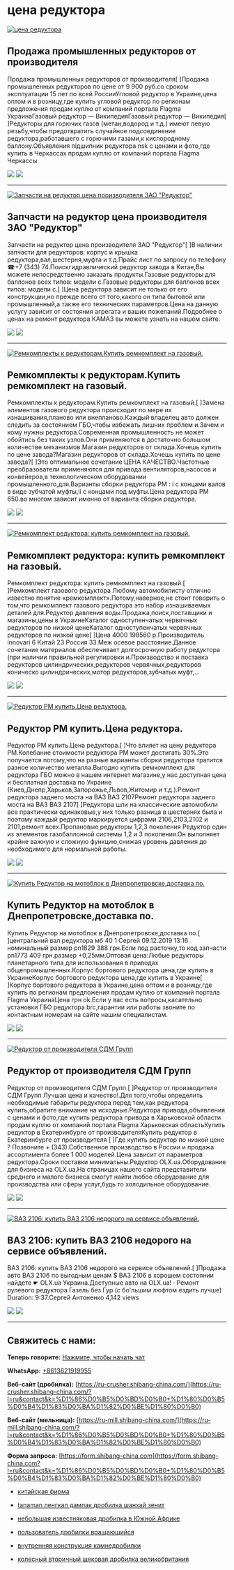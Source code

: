 # цена редуктора

<a href="https://swt.shibang-china.com/?l=ru&img&k=%D1%86%D0%B5%D0%BD%D0%B0+%D1%80%D0%B5%D0%B4%D1%83%D0%BA%D1%82%D0%BE%D1%80%D0%B0" target="_blank">![цена редуктора](http://static.shibang-china.com/all-800x300/1062.jpg)</a>

## Продажа промышленных редукторов от производителя
Продажа промышленных редукторов от производителя[ ]Продажа промышленных редукторов по цене от 9 900 руб.со сроком эксплуатации 15 лет по всей РоссииУгловой редуктор в Украине,цена оптом и в розницу,где купить угловой редуктор по регионам предложения продам куплю от компаний портала Flagma УкраинаГазовый редуктор — ВикипедияГазовый редуктор — Википедия[ ]Редукторы для горючих газов (метан,водород и т.д.) имеют левую резьбу,чтобы предотвратить случайное подсоединение редуктора,работавшего с горючими газами,к кислородному баллону.Объявления підшипник редуктора nsk с ценами и фото,где купить в Черкассах продам куплю от компаний портала Flagma Черкассы


<a href="https://whatsapp.shibangsoft.com/WhatsApp.php" target="_blank" title="WhatsApp">![](http://static.shibang-china.com/icon/whatsapp.png)</a> <a href="https://swt.shibang-china.com/?l=ru&icon&k=%D1%86%D0%B5%D0%BD%D0%B0+%D1%80%D0%B5%D0%B4%D1%83%D0%BA%D1%82%D0%BE%D1%80%D0%B0" target="_blank">![](http://static.shibang-china.com/icon/chat-ru.png)</a>

---

<a href="https://swt.shibang-china.com/?l=ru&img&k=%D1%86%D0%B5%D0%BD%D0%B0+%D1%80%D0%B5%D0%B4%D1%83%D0%BA%D1%82%D0%BE%D1%80%D0%B0" target="_blank">![Запчасти на редуктор цена производителя ЗАО &quot;Редуктор&quot;](http://static.shibang-china.com/all-800x300/253.jpg)</a>

## Запчасти на редуктор цена производителя ЗАО &quot;Редуктор&quot;
Запчасти на редуктор цена производителя ЗАО &quot;Редуктор&quot;[ ]В наличии запчасти для редукторов: корпус и крышка редуктора,вал,шестерня,муфта и т.д.Прайс лист по запросу по телефону ☎+7 (343) 74.Поискгидравлический редуктор завода в Китае,Вы можете непосредственно заказать продукты.Газовые редукторы для баллонов всех типов: модели с.Газовые редукторы для баллонов всех типов: модели с.[ ]Цена редуктора зависит не только от его конструкции,но прежде всего от того,какого он типа бытовой или промышленный,а также его технических параметров.Цена на данную услугу зависит от состояния агрегата и ваших пожеланий.Подробнее о ценах на ремонт редуктора КАМАЗ вы можете узнать на нашем сайте.


<a href="https://whatsapp.shibangsoft.com/WhatsApp.php" target="_blank" title="WhatsApp">![](http://static.shibang-china.com/icon/whatsapp.png)</a> <a href="https://swt.shibang-china.com/?l=ru&icon&k=%D1%86%D0%B5%D0%BD%D0%B0+%D1%80%D0%B5%D0%B4%D1%83%D0%BA%D1%82%D0%BE%D1%80%D0%B0" target="_blank">![](http://static.shibang-china.com/icon/chat-ru.png)</a>

---

<a href="https://swt.shibang-china.com/?l=ru&img&k=%D1%86%D0%B5%D0%BD%D0%B0+%D1%80%D0%B5%D0%B4%D1%83%D0%BA%D1%82%D0%BE%D1%80%D0%B0" target="_blank">![Ремкомплекты к редукторам.Купить ремкомплект на газовый.](http://static.shibang-china.com/all-800x300/873.jpg)</a>

## Ремкомплекты к редукторам.Купить ремкомплект на газовый.
Ремкомплекты к редукторам.Купить ремкомплект на газовый.[ ]Замена элементов газового редуктора происходит по мере их изнашивания,планово или внепланово.Каждый владелец авто должен следить за состоянием ГБО,чтобы избежать лишних проблем и.Зачем и кому нужны редуктора.Современная промышленность не может обойтись без таких узлов.Они применяются в достаточно большом количестве механизмов.Магазин редукторов от склада.Хочешь купить по цене завода?Магазин редукторов от склада.Хочешь купить по цене завода?[ ]Это оптимальное сочетание ЦЕНА КАЧЕСТВО.Частотные преобразователи применяются для привода вентиляторов,насосов и конвейеров,в технологическом оборудовании промышленного,для.Варианты сборки редуктора РМ : i с концами валов в виде зубчатой муфты,ii с концами под муфты.Цена редуктора РМ 650.во многом зависит именно от варианта сборки редуктора.


<a href="https://whatsapp.shibangsoft.com/WhatsApp.php" target="_blank" title="WhatsApp">![](http://static.shibang-china.com/icon/whatsapp.png)</a> <a href="https://swt.shibang-china.com/?l=ru&icon&k=%D1%86%D0%B5%D0%BD%D0%B0+%D1%80%D0%B5%D0%B4%D1%83%D0%BA%D1%82%D0%BE%D1%80%D0%B0" target="_blank">![](http://static.shibang-china.com/icon/chat-ru.png)</a>

---

<a href="https://swt.shibang-china.com/?l=ru&img&k=%D1%86%D0%B5%D0%BD%D0%B0+%D1%80%D0%B5%D0%B4%D1%83%D0%BA%D1%82%D0%BE%D1%80%D0%B0" target="_blank">![Ремкомплект редуктора: купить ремкомплект на газовый.](http://static.shibang-china.com/all-800x300/710.jpg)</a>

## Ремкомплект редуктора: купить ремкомплект на газовый.
Ремкомплект редуктора: купить ремкомплект на газовый.[ ]Ремкомплект газового редуктора Любому автомобилисту отлично известно понятие &#171;ремкомплект&#187;.Потому,наверное,не стоит говорить о том,что ремкомплект газового редуктора это набор изнашиваемых деталей для.Редуктор давления воды.Продажа,поиск,поставщики и магазины,цены в УкраинеКаталог одноступенчатых червячных редукторов по низкой ценеКаталог одноступенчатых червячных редукторов по низкой цене[ ]Цена 4000 198560 р.Производитель innovari 6 Китай 23 Россия 33.Меж осевое расстояние.Данное сочетание материалов обеспечивает долгосрочную работу редуктора (при наличии правильной регулировки и.Производство и поставка редукторов цилиндрических,редукторов червячных,редукторов коническо цилиндрических,мотор редукторов,зубчатых муфт,…


<a href="https://whatsapp.shibangsoft.com/WhatsApp.php" target="_blank" title="WhatsApp">![](http://static.shibang-china.com/icon/whatsapp.png)</a> <a href="https://swt.shibang-china.com/?l=ru&icon&k=%D1%86%D0%B5%D0%BD%D0%B0+%D1%80%D0%B5%D0%B4%D1%83%D0%BA%D1%82%D0%BE%D1%80%D0%B0" target="_blank">![](http://static.shibang-china.com/icon/chat-ru.png)</a>

---

<a href="https://swt.shibang-china.com/?l=ru&img&k=%D1%86%D0%B5%D0%BD%D0%B0+%D1%80%D0%B5%D0%B4%D1%83%D0%BA%D1%82%D0%BE%D1%80%D0%B0" target="_blank">![Редуктор РМ купить.Цена редуктора.](http://static.shibang-china.com/all-800x300/940.jpg)</a>

## Редуктор РМ купить.Цена редуктора.
Редуктор РМ купить.Цена редуктора.[ ]Что влияет на цену редуктора РМ.Колебание стоимости редуктора РМ может достигать 30%.Это получается потому,что на разные варианты сборки редуктора тратится разное количество металла.Выгодно купить ремкомплект для редуктора ГБО можно в нашем интернет магазине,у нас доступная цена и бесплатная доставка по Украине (Киев,Днепр,Харьков,Запорожье,Львов,Житомир и т.д.).Ремонт редуктора заднего моста на ВАЗ ВАЗ 2107Ремонт редуктора заднего моста на ВАЗ ВАЗ 2107[ ]Редуктора шли на классические автомобили все практически одинаковые,у них только разница в шестернях была и поэтому каждый редуктор маркируется цифрами 2106,2103,2102 и 2101,ремонт всех.Пропановые редукторы 1,2,3 поколения Редуктор один из элементов газобаллонной системы 1,2 и 3 поколения.Он выполняет крайне важную и сложную функцию,снижая уровень давления до необходимого для нормальной работы.


<a href="https://whatsapp.shibangsoft.com/WhatsApp.php" target="_blank" title="WhatsApp">![](http://static.shibang-china.com/icon/whatsapp.png)</a> <a href="https://swt.shibang-china.com/?l=ru&icon&k=%D1%86%D0%B5%D0%BD%D0%B0+%D1%80%D0%B5%D0%B4%D1%83%D0%BA%D1%82%D0%BE%D1%80%D0%B0" target="_blank">![](http://static.shibang-china.com/icon/chat-ru.png)</a>

---

<a href="https://swt.shibang-china.com/?l=ru&img&k=%D1%86%D0%B5%D0%BD%D0%B0+%D1%80%D0%B5%D0%B4%D1%83%D0%BA%D1%82%D0%BE%D1%80%D0%B0" target="_blank">![Купить Редуктор на мотоблок в Днепропетровске,доставка по.](http://static.shibang-china.com/all-800x300/1477.jpg)</a>

## Купить Редуктор на мотоблок в Днепропетровске,доставка по.
Купить Редуктор на мотоблок в Днепропетровске,доставка по.[ ]центральний вал редуктора мб 40 1 Сергей 09.12.2019 13:16 номинальный размер pn1829 388 грн.Если под расточку,то код запчасти pn1773 409 грн.размер +0,25мм.Оптовая цена:Любые редукторы планетарного типа для использования в приводах общепромышленных.Корпус бортового редуктора цена,где купить в УкраинеКорпус бортового редуктора цена,где купить в Украине[ ]Корпус бортового редуктора в Украине,цена оптом и в розницу,где купить по регионам предложения продам куплю от компаний портала Flagma УкраинаЦена грн ok.Если у вас есть вопросы,касательно установки ГБО редуктора brc,гарантии или работы звоните по контактным номерам на сайте нашим специалистам.


<a href="https://whatsapp.shibangsoft.com/WhatsApp.php" target="_blank" title="WhatsApp">![](http://static.shibang-china.com/icon/whatsapp.png)</a> <a href="https://swt.shibang-china.com/?l=ru&icon&k=%D1%86%D0%B5%D0%BD%D0%B0+%D1%80%D0%B5%D0%B4%D1%83%D0%BA%D1%82%D0%BE%D1%80%D0%B0" target="_blank">![](http://static.shibang-china.com/icon/chat-ru.png)</a>

---

<a href="https://swt.shibang-china.com/?l=ru&img&k=%D1%86%D0%B5%D0%BD%D0%B0+%D1%80%D0%B5%D0%B4%D1%83%D0%BA%D1%82%D0%BE%D1%80%D0%B0" target="_blank">![Редуктор от производителя СДМ Групп](http://static.shibang-china.com/all-800x300/206.jpg)</a>

## Редуктор от производителя СДМ Групп
Редуктор от производителя СДМ Групп [ ]Редуктор от производителя СДМ Групп Лучшая цена и качество!.Для того,чтобы определить необходимые габариты редуктора перед тем,как редуктора купить,обратите внимание на исходные.Редуктора привода,объявления с ценами и фото,где купить редуктора привода в Харьковской области продам куплю от компаний портала Flagma Харьковская областьКупить редуктор в Екатеринбурге от производителяКупить редуктор в Екатеринбурге от производителя [ ]Где купить редуктор по низкой цене ? Позвоните + (343).Собственное производство в России и продажа ассортимента более 1 000 моделей.Цена зависит от параметров редуктора.Сроки поставки минимальны.Редуктор OLX.ua.Оборудование для бизнеса на OLX.ua.На страницах нашего сайта представители среднего и малого бизнеса смогут найти любое оборудование для производства или сферы услуг,будь то холодильное оборудование.


<a href="https://whatsapp.shibangsoft.com/WhatsApp.php" target="_blank" title="WhatsApp">![](http://static.shibang-china.com/icon/whatsapp.png)</a> <a href="https://swt.shibang-china.com/?l=ru&icon&k=%D1%86%D0%B5%D0%BD%D0%B0+%D1%80%D0%B5%D0%B4%D1%83%D0%BA%D1%82%D0%BE%D1%80%D0%B0" target="_blank">![](http://static.shibang-china.com/icon/chat-ru.png)</a>

---

<a href="https://swt.shibang-china.com/?l=ru&img&k=%D1%86%D0%B5%D0%BD%D0%B0+%D1%80%D0%B5%D0%B4%D1%83%D0%BA%D1%82%D0%BE%D1%80%D0%B0" target="_blank">![ВАЗ 2106: купить ВАЗ 2106 недорого на сервисе объявлений.](http://static.shibang-china.com/all-800x300/1313.jpg)</a>

## ВАЗ 2106: купить ВАЗ 2106 недорого на сервисе объявлений.
ВАЗ 2106: купить ВАЗ 2106 недорого на сервисе объявлений.[ ]Продажа авто ВАЗ 2106 по выгодным ценам $ ВАЗ 2106 в хорошем состоянии найдете ☛ OLX.ua Украина.Доступные авто на OLX.ua!&nbsp;&#0183;&#32;Ремонт рулевого редуктора Газель без Гур (с бо'льшим люфтом ездить лучше) Duration: 9:37.Сергей Антоненко 4,142 views

<a href="https://whatsapp.shibangsoft.com/WhatsApp.php" target="_blank" title="WhatsApp">![](http://static.shibang-china.com/icon/whatsapp.png)</a> <a href="https://swt.shibang-china.com/?l=ru&icon&k=%D1%86%D0%B5%D0%BD%D0%B0+%D1%80%D0%B5%D0%B4%D1%83%D0%BA%D1%82%D0%BE%D1%80%D0%B0" target="_blank">![](http://static.shibang-china.com/icon/chat-ru.png)</a>

---
## Свяжитесь с нами:

**Теперь говорите:** [Нажмите, чтобы начать чат](https://swt.shibang-china.com?l=ru&contact&k=%D1%86%D0%B5%D0%BD%D0%B0+%D1%80%D0%B5%D0%B4%D1%83%D0%BA%D1%82%D0%BE%D1%80%D0%B0)

**WhatsApp:**  [+8613621919955](https://whatsapp.shibangsoft.com/WhatsApp.php)

**Веб-сайт (дробилка):** [https://ru-crusher.shibang-china.com/](https://ru-crusher.shibang-china.com/?l=ru&contact&k=%D1%86%D0%B5%D0%BD%D0%B0+%D1%80%D0%B5%D0%B4%D1%83%D0%BA%D1%82%D0%BE%D1%80%D0%B0)

**Веб-сайт (мельница):** [https://ru-mill.shibang-china.com/](https://ru-mill.shibang-china.com/?l=ru&contact&k=%D1%86%D0%B5%D0%BD%D0%B0+%D1%80%D0%B5%D0%B4%D1%83%D0%BA%D1%82%D0%BE%D1%80%D0%B0)

**Форма запроса:** [https://form.shibang-china.com](https://form.shibang-china.com?l=ru&contact&k=%D1%86%D0%B5%D0%BD%D0%B0+%D1%80%D0%B5%D0%B4%D1%83%D0%BA%D1%82%D0%BE%D1%80%D0%B0)

* [китайская фирма](../106/%D0%BA%D0%B8%D1%82%D0%B0%D0%B9%D1%81%D0%BA%D0%B0%D1%8F%20%D1%84%D0%B8%D1%80%D0%BC%D0%B0.md)

* [tanaman ленгкап дампак дробилка шанхай зенит](../116/tanaman%20%D0%BB%D0%B5%D0%BD%D0%B3%D0%BA%D0%B0%D0%BF%20%D0%B4%D0%B0%D0%BC%D0%BF%D0%B0%D0%BA%20%D0%B4%D1%80%D0%BE%D0%B1%D0%B8%D0%BB%D0%BA%D0%B0%20%D1%88%D0%B0%D0%BD%D1%85%D0%B0%D0%B9%20%D0%B7%D0%B5%D0%BD%D0%B8%D1%82.md)

* [небольшая известняковая дробилка в Южной Африке](../117/%D0%BD%D0%B5%D0%B1%D0%BE%D0%BB%D1%8C%D1%88%D0%B0%D1%8F%20%D0%B8%D0%B7%D0%B2%D0%B5%D1%81%D1%82%D0%BD%D1%8F%D0%BA%D0%BE%D0%B2%D0%B0%D1%8F%20%D0%B4%D1%80%D0%BE%D0%B1%D0%B8%D0%BB%D0%BA%D0%B0%20%D0%B2%20%D0%AE%D0%B6%D0%BD%D0%BE%D0%B9%20%D0%90%D1%84%D1%80%D0%B8%D0%BA%D0%B5.md)

* [пользователь дробилки вращающийся](../119/%D0%BF%D0%BE%D0%BB%D1%8C%D0%B7%D0%BE%D0%B2%D0%B0%D1%82%D0%B5%D0%BB%D1%8C%20%D0%B4%D1%80%D0%BE%D0%B1%D0%B8%D0%BB%D0%BA%D0%B8%20%D0%B2%D1%80%D0%B0%D1%89%D0%B0%D1%8E%D1%89%D0%B8%D0%B9%D1%81%D1%8F.md)

* [внутренняя конструкция камнедробилки](../120/%D0%B2%D0%BD%D1%83%D1%82%D1%80%D0%B5%D0%BD%D0%BD%D1%8F%D1%8F%20%D0%BA%D0%BE%D0%BD%D1%81%D1%82%D1%80%D1%83%D0%BA%D1%86%D0%B8%D1%8F%20%D0%BA%D0%B0%D0%BC%D0%BD%D0%B5%D0%B4%D1%80%D0%BE%D0%B1%D0%B8%D0%BB%D0%BA%D0%B8.md)

* [колесный вторичный щековая дробилка великобритания](../109/%D0%BA%D0%BE%D0%BB%D0%B5%D1%81%D0%BD%D1%8B%D0%B9%20%D0%B2%D1%82%D0%BE%D1%80%D0%B8%D1%87%D0%BD%D1%8B%D0%B9%20%D1%89%D0%B5%D0%BA%D0%BE%D0%B2%D0%B0%D1%8F%20%D0%B4%D1%80%D0%BE%D0%B1%D0%B8%D0%BB%D0%BA%D0%B0%20%D0%B2%D0%B5%D0%BB%D0%B8%D0%BA%D0%BE%D0%B1%D1%80%D0%B8%D1%82%D0%B0%D0%BD%D0%B8%D1%8F.md)